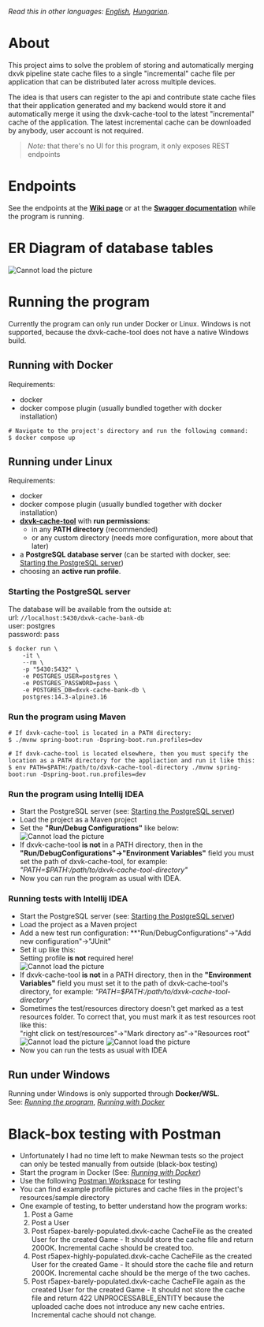 *Read this in other languages: [English](README.md), [Hungarian](README.hu.md).*

# About
This project aims to solve the problem of storing and automatically merging dxvk pipeline
state cache files to a single "incremental" cache file per application that can be distributed
later across multiple devices.

The idea is that users can register to the api and contribute state cache files that their
application generated and my backend would store it and automatically merge it using the
dxvk-cache-tool to the latest "incremental" cache of the application. The latest incremental
cache can be downloaded by anybody, user account is not required.

> *Note:* that there's no UI for this program, it only exposes REST endpoints

# Endpoints
See the endpoints at the [**Wiki page**](https://github.com/HereticWay/DXVKStateCacheBank/wiki)
or at the [**Swagger documentation**](http://127.0.0.1:8080/swagger-ui.html) while the program is running.

# ER Diagram of database tables
![Cannot load the picture](https://github.com/HereticWay/DXVKStateCacheBank/raw/docs/docs/db-er-diagram.png)

# Running the program
Currently the program can only run under Docker or Linux. Windows is not supported, because
the dxvk-cache-tool does not have a native Windows build.

## Running with Docker
Requirements:
- docker
- docker compose plugin (usually bundled together with docker installation)
```shell
# Navigate to the project's directory and run the following command:
$ docker compose up
```

## Running under Linux
Requirements:
- docker
- docker compose plugin (usually bundled together with docker installation)
- [**dxvk-cache-tool**](https://github.com/DarkTigrus/dxvk-cache-tool/releases/tag/v1.1.2)
  with **run permissions**:
  - in any **PATH directory** (recommended) 
  - or any custom directory (needs more configuration, more about that later)
- a **PostgreSQL database server** (can be started with docker, see: [Starting the PostgreSQL server](#starting-the-postgresql-server))
- choosing an **active run profile**.

### Starting the PostgreSQL server
The database will be available from the outside at:<br>
url: `//localhost:5430/dxvk-cache-bank-db`<br>
user: postgres<br>
password: pass<br>
```shell
$ docker run \
    -it \
    --rm \
    -p "5430:5432" \
    -e POSTGRES_USER=postgres \
    -e POSTGRES_PASSWORD=pass \
    -e POSTGRES_DB=dxvk-cache-bank-db \
    postgres:14.3-alpine3.16
```

### Run the program using Maven
```shell
# If dxvk-cache-tool is located in a PATH directory:
$ ./mvnw spring-boot:run -Dspring-boot.run.profiles=dev

# If dxvk-cache-tool is located elsewhere, then you must specify the location as a PATH directory for the appliaction and run it like this:
$ env PATH=$PATH:/path/to/dxvk-cache-tool-directory ./mvnw spring-boot:run -Dspring-boot.run.profiles=dev
```

### Run the program using Intellij IDEA
- Start the PostgreSQL server (see: [Starting the PostgreSQL server](#starting-the-postgresql-server))
- Load the project as a Maven project
- Set the **"Run/Debug Configurations"** like below:<br>
![Cannot load the picture](https://github.com/HereticWay/DXVKStateCacheBank/raw/docs/docs/intellij-run-configuration.png)
- If dxvk-cache-tool **is not** in a PATH directory, then in the **"Run/DebugConfigurations"->"Environment Variables"**
  field you must set the path of dxvk-cache-tool, for example: *"PATH=$PATH:/path/to/dxvk-cache-tool-directory"*
- Now you can run the program as usual with IDEA.

### Running tests with Intellij IDEA
- Start the PostgreSQL server (see: [Starting the PostgreSQL server](#starting-the-postgresql-server))
- Load the project as a Maven project
- Add a new test run configuration: **"Run/DebugConfigurations"->"Add new configuration"->"JUnit"
- Set it up like this:<br>
  Setting profile **is not** required here!<br>
  ![Cannot load the picture](https://github.com/HereticWay/DXVKStateCacheBank/raw/docs/docs/intellij-test-configuration.png)
- If dxvk-cache-tool **is not** in a PATH directory, then in the **"Environment Variables"**
  field you must set it to the path of dxvk-cache-tool's directory, for example:
  *"PATH=$PATH:/path/to/dxvk-cache-tool-directory"*
- Sometimes the test/resources directory doesn't get marked as a test resources folder. To correct that,
  you must mark it as test resources root like this:<br>
  "right click on test/resources"->"Mark directory as"->"Resources root"<br>
  ![Cannot load the picture](https://github.com/HereticWay/DXVKStateCacheBank/raw/docs/docs/mark-resource-1.png)
  ![Cannot load the picture](https://github.com/HereticWay/DXVKStateCacheBank/raw/docs/docs/mark-resource-2.png)
- Now you can run the tests as usual with IDEA

## Run under Windows
Running under Windows is only supported through **Docker/WSL**.<br>
See: [*Running the program*](#running-the-program), [*Running with Docker*](#running-with-docker)

# Black-box testing with Postman
- Unfortunately I had no time left to make Newman tests so the project can only be tested manually from outside (black-box testing)
- Start the program in Docker (See: [*Running with Docker*](#running-with-docker))
- Use the following [Postman Workspace](https://www.postman.com/science-saganist-76503499/workspace/cc-dxvk-state-cache-bank/collection/19640926-f241d113-7f3d-4bb9-b59b-1111afe55f89?ctx=documentation)
  for testing
- You can find example profile pictures and cache files in the project's resources/sample directory
- One example of testing, to better understand how the program works:
  1. Post a Game
  2. Post a User
  3. Post r5apex-barely-populated.dxvk-cache CacheFile as the created User for the created Game -
     It should store the cache file and return 200OK. Incremental cache should be created too.
  4. Post r5apex-highly-populated.dxvk-cache CacheFile as the created User for the created Game -
     It should store the cache file and return 200OK. Incremental cache should be the merge of the two caches.
  5. Post r5apex-barely-populated.dxvk-cache CacheFile again as the created User for the created Game -
     It should not store the cache file and return 422 UNPROCESSABLE_ENTITY because the uploaded cache
     does not introduce any new cache entries. Incremental cache should not change.